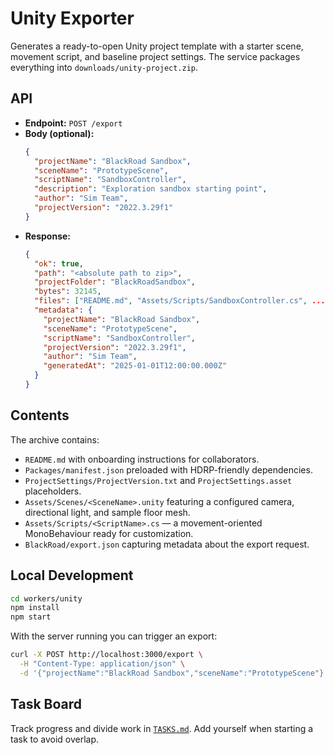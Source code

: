 # Unity Exporter

Generates a ready-to-open Unity project template with a starter scene, movement script, and baseline project settings. The service packages everything into `downloads/unity-project.zip`.

## API

- **Endpoint:** `POST /export`
- **Body (optional):**
  ```json
  {
    "projectName": "BlackRoad Sandbox",
    "sceneName": "PrototypeScene",
    "scriptName": "SandboxController",
    "description": "Exploration sandbox starting point",
    "author": "Sim Team",
    "projectVersion": "2022.3.29f1"
  }
  ```
- **Response:**
  ```json
  {
    "ok": true,
    "path": "<absolute path to zip>",
    "projectFolder": "BlackRoadSandbox",
    "bytes": 32145,
    "files": ["README.md", "Assets/Scripts/SandboxController.cs", ...],
    "metadata": {
      "projectName": "BlackRoad Sandbox",
      "sceneName": "PrototypeScene",
      "scriptName": "SandboxController",
      "projectVersion": "2022.3.29f1",
      "author": "Sim Team",
      "generatedAt": "2025-01-01T12:00:00.000Z"
    }
  }
  ```

## Contents

The archive contains:

- `README.md` with onboarding instructions for collaborators.
- `Packages/manifest.json` preloaded with HDRP-friendly dependencies.
- `ProjectSettings/ProjectVersion.txt` and `ProjectSettings.asset` placeholders.
- `Assets/Scenes/<SceneName>.unity` featuring a configured camera, directional light, and sample floor mesh.
- `Assets/Scripts/<ScriptName>.cs` — a movement-oriented MonoBehaviour ready for customization.
- `BlackRoad/export.json` capturing metadata about the export request.

## Local Development

```bash
cd workers/unity
npm install
npm start
```

With the server running you can trigger an export:

```bash
curl -X POST http://localhost:3000/export \
  -H "Content-Type: application/json" \
  -d '{"projectName":"BlackRoad Sandbox","sceneName":"PrototypeScene"}'
```

## Task Board

Track progress and divide work in [`TASKS.md`](./TASKS.md). Add yourself when starting a task to avoid overlap.

